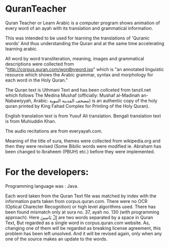 # QuranTeacher
Quran Teacher or Learn Arabic is a computer program shows animation of every word of an ayah with its translation and grammatical information.

This was intended to be used for learning the translations of 'Quranic words' And thus understanding the Quran and at the same time accelerating learning arabic.

All word by word transliteration, meaning, images and grammatical descriptions were collected from "http://corpus.quran.com/wordbyword.jsp" which is "an annotated linguistic resource which shows the Arabic grammar, syntax and morphology for each word in the Holy Quran."

The Quran text is Uthmani Text and has been collceted from tanzil.net which follows The Medina Mushaf (officially: Mushaf al-Madinah an-Nabawiyyah, Arabic: مصحف المدينة النبوية) is an authentic copy of the holy quran printed by King Fahad Complex for Printing of the Holy Quran).

English translation text is from Yusuf Ali translation.
Bengali translation text is from Muhiuddin Khan.

The audio recitations are from everyayah.com.

Meaning of the title of sura, themes were collected from wikipedia.org and then they were revised (Some Bibilic words were modified ie. Abraham has been changed to Ibraheem (PBUH) etc.) before they were implemented.

For the developers:
================
Programming language was : Java.

Each word taken from the Quran Text file was matched by index with the information parts taken from corpus.quran.com. There were no OCR (Optical Charecter Recognition) or high level algorithms used. There has been found mismatch only at sura no. 37, ayah no. 130 (with programming approach). Here إِلْ يَاسِينَ are two words separated by a space in Quran Text, But regarded as a single word in corpus.quran.com website. As, changing one of them will be regarded as breaking license agreement, this problem has been left unsolved. And it will be revised again, only when any one of the source makes an update to the words.

